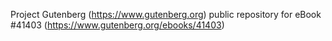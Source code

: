 Project Gutenberg (https://www.gutenberg.org) public repository for eBook #41403 (https://www.gutenberg.org/ebooks/41403)
